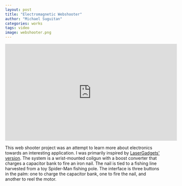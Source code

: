 ```yaml
---
layout: post
title: "Electromagnetic Webshooter"
author: "Michael Suguitan"
categories: works
tags: video 
image: webshooter.png
---
```


<iframe width="560" height="315" src="https://www.youtube.com/embed/HQVZ5H0IhXI" title="YouTube video player" frameborder="0" allow="accelerometer; autoplay; clipboard-write; encrypted-media; gyroscope; picture-in-picture; web-share" allowfullscreen></iframe>

This web shooter project was an attempt to learn more about electronics towards an interesting application.
I was primarily inspired by [LaserGadgets' version](https://www.youtube.com/watch?v=xXp0XQYJAT4).
The system is a wrist-mounted coilgun with a boost converter that charges a capacitor bank to fire an iron nail.
The nail is tied to a fishing line harvested from a toy Spider-Man fishing pole.
The interface is three buttons in the palm: one to charge the capacitor bank, one to fire the nail, and another to reel the motor.
